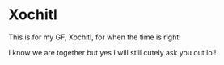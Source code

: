 # Xochitl
This is for my GF, Xochitl, for when the time is right!

I know we are together but yes I will still cutely ask you out lol!
